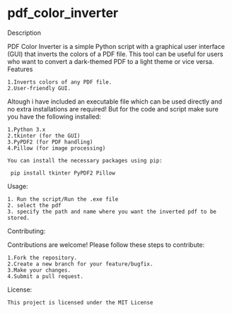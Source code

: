# pdf_color_inverter

Description

PDF Color Inverter is a simple Python script with a graphical user interface (GUI) that inverts the colors of a PDF file. This tool can be useful for users who want to convert a dark-themed PDF to a light theme or vice versa.
Features

    1.Inverts colors of any PDF file.
    2.User-friendly GUI.
    
Altough i have included an executable file which can be used directly and no extra installations are required! But for the code and script make sure you have the following installed:

    1.Python 3.x
    2.tkinter (for the GUI)
    3.PyPDF2 (for PDF handling)
    4.Pillow (for image processing)

    You can install the necessary packages using pip:
   ```
    pip install tkinter PyPDF2 Pillow
   ```
  Usage:
  
    1. Run the script/Run the .exe file
    2. select the pdf
    3. specify the path and name where you want the inverted pdf to be stored.
  
  Contributing:

  Contributions are welcome! Please follow these steps to contribute:

    1.Fork the repository.
    2.Create a new branch for your feature/bugfix.
    3.Make your changes.
    4.Submit a pull request.
    
  License:

    This project is licensed under the MIT License






    
